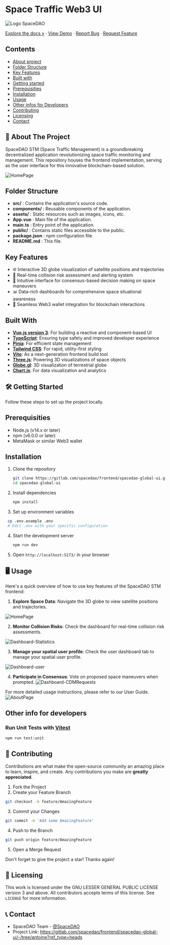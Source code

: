 # Space Traffic Web3 UI

![Logo SpaceDAO](https://spacedao.ai/static/img/spacedao-logo.png)

[Explore the docs »](https://gitlab.com/spacedao/frontend/spacedao-global-ui/-/tree/antoine?ref_type=heads)
· [View Demo](https://spacedao.ai/) · [Report Bug](https://gitlab.com/spacedao/frontend/spacedao-global-ui/-/issues) · [Request Feature](https://gitlab.com/spacedao/frontend/spacedao-global-ui/-/issues)

## Contents

- [About project](#-about-the-project)
- [Folder Structure](#folder-structure)
- [Key Features](#-key-features)
- [Built with](#-built-with)
- [Getting started](#-getting-started)
- [Prerequisities](#-prerequisities)
- [Installation](#-installation)
- [Usage](#-usage)
- [Other infos for Developers](#-other-info-for-developers)
- [Contributing](#-contributing)
- [Licensing](#-licensing)
- [Contact](#-contact)

## 🚀 About The Project

SpaceDAO STM (Space Traffic Management) is a groundbreaking decentralized application revolutionizing space traffic monitoring and management. This repository houses the frontend implementation, serving as the user interface for this innovative blockchain-based solution.

![HomePage](public/screenshots/spacedao_homepage.png)

## Folder Structure

- **src/** : Contains the application's source code.
- **components/** : Reusable components of the application.
- **assets/** : Static resources such as images, icons, etc.
- **App.vue** : Main file of the application.
- **main.ts** : Entry point of the application.
- **public/** : Contains static files accessible to the public.
- **package.json** : npm configuration file.
- **README.md** : This file.

## Key Features

- 🌐 Interactive 3D globe visualization of satellite positions and trajectories
- 🚨 Real-time collision risk assessment and alerting system
- 🤝 Intuitive interface for consensus-based decision making on space maneuvers
- 📊 Data-rich dashboards for comprehensive space situational awareness
- 🔗 Seamless Web3 wallet integration for blockchain interactions

## Built With

- **[Vue.js version 3](https://vuejs.org/)**: For building a reactive and component-based UI
- **[TypeScript](https://www.typescriptlang.org/)**: Ensuring type safety and improved developer experience
- **[Pinia](https://pinia.vuejs.org/)**: For efficient state management
- **[Tailwind CSS](https://tailwindcss.com/)**: For rapid, utility-first styling
- **[Vite](https://vitejs.dev/)**: As a next-generation frontend build tool
- **[Three.js](https://threejs.org/)**: Powering 3D visualizations of space objects
- **[Globe.gl](https://globe.gl/)**: 3D visualization of terrestrial globe
- **[Chart.js](https://www.chartjs.org/)**: For data visualization and analytics

## 🛠 Getting Started

Follow these steps to set up the project locally.

## Prerequisities

- Node.js (v14.x or later)
- npm (v6.0.0 or later)
- MetaMask or similar Web3 wallet

## Installation

1. Clone the repository

   ```sh
   git clone https://gitlab.com/spacedao/frontend/spacedao-global-ui.git
   cd spacedao-global-ui
   ```

2. Install dependencies

   ```sh
   npm install
   ```

3. Set up environment variables

```sh
 cp .env.example .env
 # Edit .env with your specific configuration
```

4. Start the development server

   ```sh
   npm run dev
   ```

5. Open `http://localhost:5173/` in your browser

## 🖥 Usage

Here's a quick overview of how to use key features of the SpaceDAO STM frontend:

1. **Explore Space Data**: Navigate the 3D globe to view satellite positions and trajectories.

![HomePage](public/screenshots/spacedao_homepage.png)

2. **Monitor Collision Risks**: Check the dashboard for real-time collision risk assessments.

![Dashboard-Statistics](public/screenshots/spacedao_dashboard-3.png)

3. **Manage your spatial user profile**: Check the user dashboard tab to manage your spatial user profile.

![Dashboard-user](public/screenshots/spacedao_dashboard-1.png)

4. **Participate in Consensus**: Vote on proposed space maneuvers when prompted.
   ![Dashboard-CDMRequests](public/screenshots/spacedao_dashboard-2.png)

For more detailed usage instructions, please refer to our User Guide.
![AboutPage](public/screenshots/spacedao_aboutpage.png)

## Other info for developers

### Run Unit Tests with [Vitest](https://vitest.dev/)

```sh
npm run test:unit
```

## 🤝 Contributing

Contributions are what make the open-source community an amazing place to learn, inspire, and create. Any contributions you make are **greatly appreciated**.

1. Fork the Project
2. Create your Feature Branch

```sh
git checkout -b feature/AmazingFeature
```

3. Commit your Changes

```sh
git commit -m 'Add some AmazingFeature'
```

4. Push to the Branch

```sh
git push origin feature/AmazingFeature
```

5. Open a Merge Request

Don't forget to give the project a star! Thanks again!

## 📜 Licensing

This work is licensed under the GNU LESSER GENERAL PUBLIC LICENSE
version 3 and above. All contributors accepts terms of this license.
See `LICENSE` for more information.

## 📞 Contact

- SpaceDAO Team - [@SpaceDAO](https://www.linkedin.com/company/space-dao-ai/)
- Project Link: https://gitlab.com/spacedao/frontend/spacedao-global-ui/-/tree/antoine?ref_type=heads

